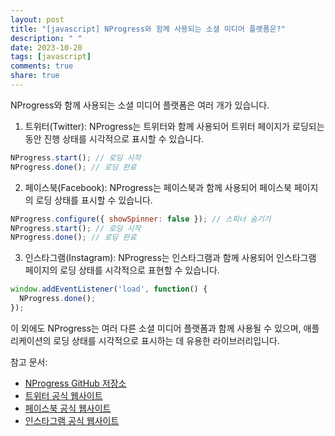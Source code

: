 ```yaml
---
layout: post
title: "[javascript] NProgress와 함께 사용되는 소셜 미디어 플랫폼은?"
description: " "
date: 2023-10-20
tags: [javascript]
comments: true
share: true
---
```


NProgress와 함께 사용되는 소셜 미디어 플랫폼은 여러 개가 있습니다. 

1. 트위터(Twitter): NProgress는 트위터와 함께 사용되어 트위터 페이지가 로딩되는 동안 진행 상태를 시각적으로 표시할 수 있습니다.

```javascript
NProgress.start(); // 로딩 시작
NProgress.done(); // 로딩 완료
```

2. 페이스북(Facebook): NProgress는 페이스북과 함께 사용되어 페이스북 페이지의 로딩 상태를 표시할 수 있습니다.

```javascript
NProgress.configure({ showSpinner: false }); // 스피너 숨기기
NProgress.start(); // 로딩 시작
NProgress.done(); // 로딩 완료
```

3. 인스타그램(Instagram): NProgress는 인스타그램과 함께 사용되어 인스타그램 페이지의 로딩 상태를 시각적으로 표현할 수 있습니다.

```javascript
window.addEventListener('load', function() {
  NProgress.done();
});
```

이 외에도 NProgress는 여러 다른 소셜 미디어 플랫폼과 함께 사용될 수 있으며, 애플리케이션의 로딩 상태를 시각적으로 표시하는 데 유용한 라이브러리입니다.

참고 문서:
- [NProgress GitHub 저장소](https://github.com/rstacruz/nprogress)
- [트위터 공식 웹사이트](https://www.twitter.com)
- [페이스북 공식 웹사이트](https://www.facebook.com)
- [인스타그램 공식 웹사이트](https://www.instagram.com)